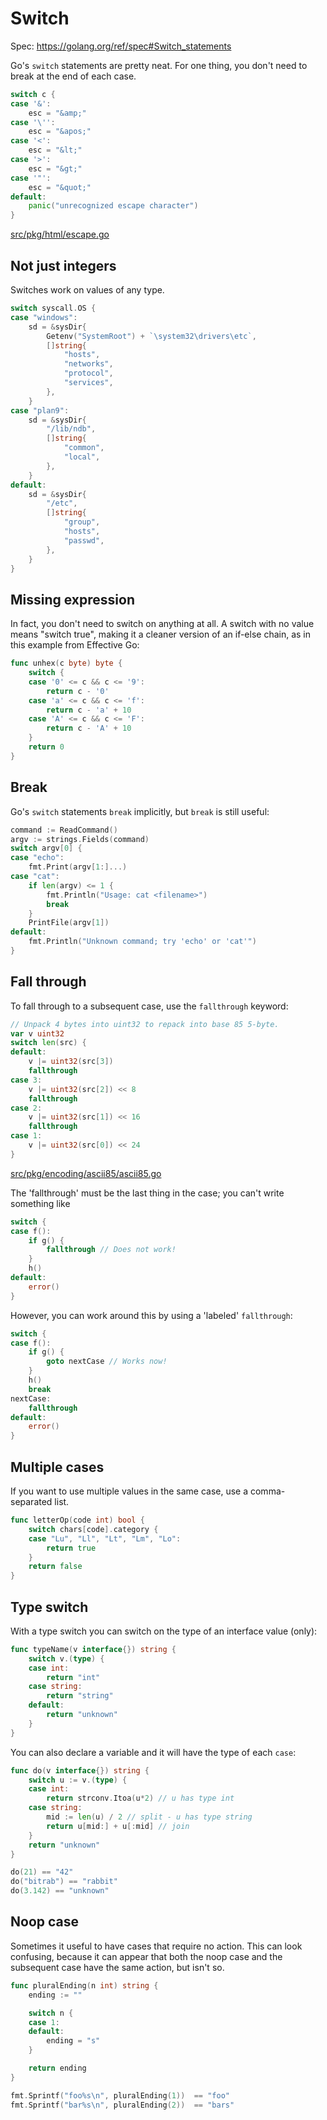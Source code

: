 # Switch

Spec: https://golang.org/ref/spec#Switch_statements

Go's ` switch ` statements are pretty neat. For one thing, you don't need to break at the end of each case.

```go
switch c {
case '&':
	esc = "&amp;"
case '\'':
	esc = "&apos;"
case '<':
	esc = "&lt;"
case '>':
	esc = "&gt;"
case '"':
	esc = "&quot;"
default:
	panic("unrecognized escape character")
}
```

[src/pkg/html/escape.go](http://golang.org/src/pkg/html/escape.go#L178)

## Not just integers

Switches work on values of any type.

```go
switch syscall.OS {
case "windows":
	sd = &sysDir{
		Getenv("SystemRoot") + `\system32\drivers\etc`,
		[]string{
			"hosts",
			"networks",
			"protocol",
			"services",
		},
	}
case "plan9":
	sd = &sysDir{
		"/lib/ndb",
		[]string{
			"common",
			"local",
		},
	}
default:
	sd = &sysDir{
		"/etc",
		[]string{
			"group",
			"hosts",
			"passwd",
		},
	}
}
```

## Missing expression

In fact, you don't need to switch on anything at all. A switch with no value means "switch true", making it a cleaner version of an if-else chain, as in this example from Effective Go:

```go
func unhex(c byte) byte {
	switch {
	case '0' <= c && c <= '9':
		return c - '0'
	case 'a' <= c && c <= 'f':
		return c - 'a' + 10
	case 'A' <= c && c <= 'F':
		return c - 'A' + 10
	}
	return 0
}
```

## Break

Go's ` switch ` statements ` break ` implicitly, but ` break ` is still useful:

```go
command := ReadCommand()
argv := strings.Fields(command)
switch argv[0] {
case "echo":
	fmt.Print(argv[1:]...)
case "cat":
	if len(argv) <= 1 {
		fmt.Println("Usage: cat <filename>")
		break
	}
	PrintFile(argv[1])
default:
	fmt.Println("Unknown command; try 'echo' or 'cat'")
}
```

## Fall through

To fall through to a subsequent case, use the ` fallthrough ` keyword:

```go
// Unpack 4 bytes into uint32 to repack into base 85 5-byte.
var v uint32
switch len(src) {
default:
	v |= uint32(src[3])
	fallthrough
case 3:
	v |= uint32(src[2]) << 8
	fallthrough
case 2:
	v |= uint32(src[1]) << 16
	fallthrough
case 1:
	v |= uint32(src[0]) << 24
}
```
[src/pkg/encoding/ascii85/ascii85.go](http://golang.org/src/pkg/encoding/ascii85/ascii85.go#L43)

The 'fallthrough' must be the last thing in the case; you can't write something like

```go
switch {
case f():
	if g() {
		fallthrough // Does not work!
	}
	h()
default:
	error()
}
```
However, you can work around this by using a 'labeled' `fallthrough`:

```go
switch {
case f():
	if g() {
		goto nextCase // Works now!
	}
	h()
    break
nextCase:
    fallthrough
default:
	error()
}
```
## Multiple cases

If you want to use multiple values in the same case, use a comma-separated list.

```go
func letterOp(code int) bool {
	switch chars[code].category {
	case "Lu", "Ll", "Lt", "Lm", "Lo":
		return true
	}
	return false
}
```
## Type switch

With a type switch you can switch on the type of an interface value (only):

```go
func typeName(v interface{}) string {
	switch v.(type) {
	case int:
		return "int"
	case string:
		return "string"
	default:
		return "unknown"
	}
}
```

You can also declare a variable and it will have the type of each ` case `:

```go
func do(v interface{}) string {
	switch u := v.(type) {
	case int:
		return strconv.Itoa(u*2) // u has type int
	case string:
		mid := len(u) / 2 // split - u has type string
		return u[mid:] + u[:mid] // join
	}
	return "unknown"
}

do(21) == "42"
do("bitrab") == "rabbit"
do(3.142) == "unknown"
```

## Noop case

Sometimes it useful to have cases that require no action. This can look confusing, because it can appear that both the noop case and the subsequent case have the same action, but isn't so.

```go
func pluralEnding(n int) string {
	ending := ""

	switch n {
	case 1:
	default:
		ending = "s"
	}

	return ending
}

fmt.Sprintf("foo%s\n", pluralEnding(1))  == "foo"
fmt.Sprintf("bar%s\n", pluralEnding(2))  == "bars"

```
 